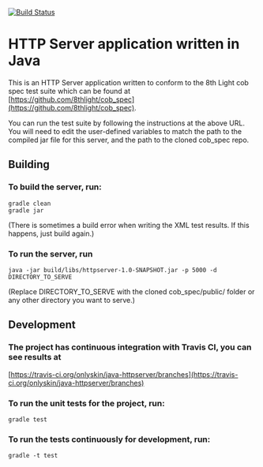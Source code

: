 [![Build Status](https://travis-ci.org/onlyskin/java-httpserver.svg?branch=master)](https://travis-ci.org/onlyskin/java-httpserver)

# HTTP Server application written in Java

This is an HTTP Server application written to conform to the 8th Light cob spec test suite which can be found at
[https://github.com/8thlight/cob_spec](https://github.com/8thlight/cob_spec).

You can run the test suite by following the instructions at the above URL. You
will need to edit the user-defined variables to match the path to the compiled
jar file for this server, and the path to the cloned cob_spec repo.

## Building

### To build the server, run:
```
gradle clean
gradle jar
```
\(There is sometimes a build error when writing the XML test results.
If this happens, just build again.\)

### To run the server, run
```
java -jar build/libs/httpserver-1.0-SNAPSHOT.jar -p 5000 -d DIRECTORY_TO_SERVE
```
\(Replace DIRECTORY_TO_SERVE with the cloned cob_spec/public/ folder
or any other directory you want to serve.\)

## Development

### The project has continuous integration with Travis CI, you can see results at
[https://travis-ci.org/onlyskin/java-httpserver/branches](https://travis-ci.org/onlyskin/java-httpserver/branches)

### To run the unit tests for the project, run:
```
gradle test
```

### To run the tests continuously for development, run:
```
gradle -t test
```
